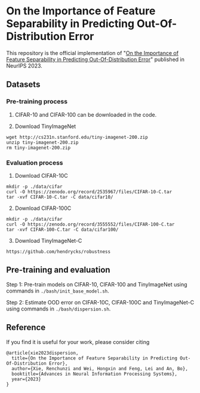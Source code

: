# On the Importance of Feature Separability in Predicting Out-Of-Distribution Error
This repository is the official implementation of "[On the Importance of Feature Separability in Predicting Out-Of-Distribution Error](https://arxiv.org/abs/2303.15488)" published in NeurIPS 2023. 

## Datasets
### Pre-training process
1. CIFAR-10 and CIFAR-100 can be downloaded in the code.

2. Download TinyImageNet

```
wget http://cs231n.stanford.edu/tiny-imagenet-200.zip
unzip tiny-imagenet-200.zip
rm tiny-imagenet-200.zip
```

### Evaluation process
1. Download CIFAR-10C

```
mkdir -p ./data/cifar
curl -O https://zenodo.org/record/2535967/files/CIFAR-10-C.tar
tar -xvf CIFAR-10-C.tar -C data/cifar10/
```

2. Download CIFAR-100C

```
mkdir -p ./data/cifar
curl -O https://zenodo.org/record/3555552/files/CIFAR-100-C.tar
tar -xvf CIFAR-100-C.tar -C data/cifar100/
```

3. Download TinyImageNet-C

`https://github.com/hendrycks/robustness`

## Pre-training and evaluation

Step 1: Pre-train models on CIFAR-10, CIFAR-100 and TinyImageNet using commands in `./bash/init_base_model.sh`.

Step 2: Estimate OOD error on CIFAR-10C, CIFAR-100C and TinyImageNet-C using commands in `./bash/dispersion.sh`.

## Reference

If you find it is useful for your work, please consider citing 
```
@article{xie2023dispersion,
  title={On the Importance of Feature Separability in Predicting Out-Of-Distribution Error},
  author={Xie, Renchunzi and Wei, Hongxin and Feng, Lei and An, Bo},
  booktitle={Advances in Neural Information Processing Systems},
  year={2023}
}
```
